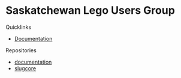 # Saskatchewan Lego Users Group

Quicklinks

- [Documentation](https://docs.sasklug.org)

Repositories

- [documentation](https://github.com/sasklug/documentation)
- [slugcore](https://github.com/sasklug/slugcore)
